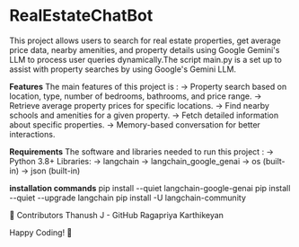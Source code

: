 # RealEstateChatBot

This project allows users to search for real estate properties, get average price data, nearby amenities, and property details using Google Gemini's LLM to process user queries dynamically.The script main.py is a set up to assist with property searches by using Google's Gemini LLM.

**Features**
The main features of this project is :
-> Property search based on location, type, number of bedrooms, bathrooms, and price range.
-> Retrieve average property prices for specific locations.
-> Find nearby schools and amenities for a given property.
-> Fetch detailed information about specific properties.
-> Memory-based conversation for better interactions.

**Requirements**
The software and libraries needed to run this project :
  -> Python 3.8+
Libraries:
    -> langchain
    -> langchain_google_genai
    -> os (built-in)
    -> json (built-in)

**installation commands**
pip install --quiet langchain-google-genai
pip install --quiet --upgrade langchain
pip install -U langchain-community 



🤝 Contributors
Thanush J - GitHub
Ragapriya Karthikeyan

Happy Coding! 🚀
